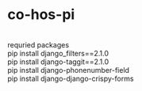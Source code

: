 # co-hos-pi
<br/>requried packages 
<br/>pip install django_filters==2.1.0
<br/>pip install django-taggit==2.1.0 
<br/>pip install django-phonenumber-field 
<br/>pip install django-django-crispy-forms 
